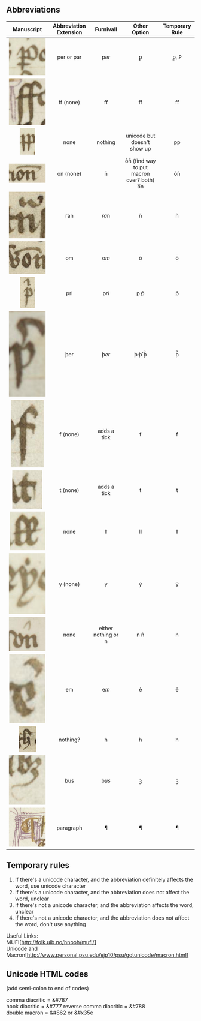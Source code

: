 ## Abbreviations

| __Manuscript__ | __Abbreviation Extension__ | __Furnivall__ | __Other Option__ | Temporary Rule |
|:-----------:|:-----------:|:------------:|:-----------:| :-----------:|
| ![alt text](https://github.com/gesaretto/paleo_ocr/blob/master/images/p%20underscore.png?raw=true "P with underscore")| per or par | p*er* | ꝑ | ꝑ, Ꝑ |
| ![alt text](https://github.com/gesaretto/paleo_ocr/blob/master/images/biting%20fs.png?raw=true "biting fs")| ff (none) | ﬀ | ff | ﬀ  |
| ![alt text](https://github.com/gesaretto/paleo_ocr/blob/master/images/biting%20ps.png?raw=true "biting p") | none | nothing | unicode but doesn't show up | pp |
| ![alt text](https://github.com/gesaretto/paleo_ocr/blob/master/images/macron%20over%20on.png?raw=true "macron over on") | on (none) | n̄ | ōn̄ (find way to put macron over? both) o͞n | ōn̄ |
| ![alt text](https://github.com/gesaretto/paleo_ocr/blob/master/images/n%20with%20tilde.png?raw=true "n with tilde") | ran | *ra*n | ñ | ñ |
| ![alt text](https://github.com/gesaretto/paleo_ocr/blob/master/images/o%20with%20macron,%20middle%20of%20word.png?raw=true "o with macron middle of word") | om | o*m* | ō | ō |
| ![alt text](https://github.com/gesaretto/paleo_ocr/blob/master/images/p%20with%20left%20hook.png?raw=true "p with left hook")| pri | p*ri* | p̓ p̉ | p̉ |
| ![alt text](https://github.com/gesaretto/paleo_ocr/blob/master/images/thorn%20with%20right%20hook.png?raw=true "thorn with right hook") | þer | þ*er* |  þ̓ þ̉ þ̔ | þ̔ |
| ![alt text](https://github.com/gesaretto/paleo_ocr/blob/master/images/f%20tick.png?raw=true "f tick") | f (none) | adds a tick | f | f |
| ![alt text](https://github.com/gesaretto/paleo_ocr/blob/master/images/t%20tick.png?raw=true "t tick") | t (none) | adds a tick | t | t |
| ![alt text](https://github.com/gesaretto/paleo_ocr/blob/master/images/welsh%20l.png?raw=true "welsh l") | none | ỻ | ll | ỻ | 
| ![alt text](https://github.com/gesaretto/paleo_ocr/blob/master/images/y%20dot.png?raw=true "y dot") | y (none) | y | ẏ | ẏ | 
| ![alt text](https://github.com/gesaretto/paleo_ocr/blob/master/images/hook.png?raw=true "hook") | none | either nothing or n̄ | n n̉ | n |
| ![alt text](https://github.com/gesaretto/paleo_ocr/blob/master/images/e%20with%20hook.png?raw=true "e with hook") | em | e*m* | ẻ | ẻ |
| ![alt text](https://github.com/gesaretto/paleo_ocr/blob/master/images/h%20cross.png?raw=true "h cross") | nothing? | ħ | h | ħ |
| ![alt text](https://github.com/gesaretto/paleo_ocr/blob/master/images/us.png?raw=true "us") | bus | b*us* | ꝫ  | ꝫ |
| ![alt text](https://github.com/gesaretto/paleo_ocr/blob/master/images/paragraph.png?raw=true "paragraph") | paragraph | ¶ | ¶ | ¶ |


## Temporary rules

1. If there's a unicode character, and the abbreviation definitely affects the word, use unicode character
2. If there's a unicode character, and the abbreviation does not affect the word, unclear
3. If there's not a unicode character, and the abbreviation affects the word, unclear
4. If there's not a unicode character, and the abbreviation does not affect the word, don't use anything


Useful Links:   
MUFI[http://folk.uib.no/hnooh/mufi/]  
Unicode and Macron[http://www.personal.psu.edu/ejp10/psu/gotunicode/macron.html]   



## Unicode HTML codes

(add semi-colon to end of codes)

comma diacritic = &#787   
hook diacritic = &#777
reverse comma diacritic = &#788   
double macron = &#862 or &#x35e
